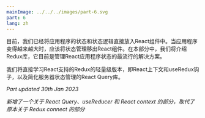 ```yaml
---
mainImage: ../../../images/part-6.svg
part: 6
lang: zh
---
```


<div class="intro">

<!-- So far, we have placed the application''s state and state logic directly inside React components. When applications grow larger, state management should be moved outside React components. In this part, we will introduce the Redux library, which is currently the most popular solution for managing the state of React applications.-->
目前，我们已经将应用程序的状态和状态逻辑直接放入React组件中。当应用程序变得越来越大时，应该将状态管理移出React组件。在本部分中，我们将介绍Redux库，它目前是管理React应用程序状态的最流行的解决方案。

<!-- We''ll learn about the lightweight version of Redux directly supported by React, namely the React context and useRedux hook, as well as the React Query library that simplifies the server state management.-->
我们将直接学习React支持的Redux的轻量级版本，即React上下文和useRedux钩子，以及简化服务器状态管理的React Query库。

<i>Part updated 30th Jan 2023</i>
<!-- - <i>A new section on React Query, useReducer and React context replaced the section on Redux connect</i>-->
<i>新增了一个关于 React Query、useReducer 和 React context 的部分，取代了原本关于 Redux connect 的部分</i>

</div>

